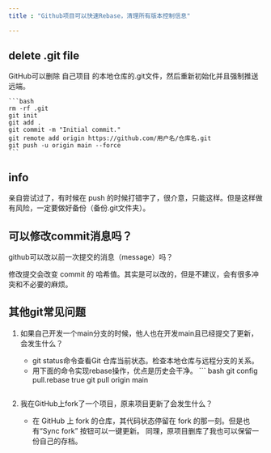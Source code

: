 ```yaml
---
title : "Github项目可以快速Rebase，清理所有版本控制信息"

---
```


## delete .git file

GitHub可以删除 自己项目 的本地仓库的.git文件，然后重新初始化并且强制推送远端。

    ```bash
    rm -rf .git
    git init
    git add .
    git commit -m "Initial commit."
    git remote add origin https://github.com/用户名/仓库名.git
    git push -u origin main --force
    ```

 ## info

 亲自尝试过了，有时候在 push 的时候打错字了，很介意，只能这样。但是这样做有风险，一定要做好备份（备份.git文件夹）。
    
## 可以修改commit消息吗？

github可以改以前一次提交的消息（message）吗？

修改提交会改变 commit 的 哈希值。其实是可以改的，但是不建议，会有很多冲突和不必要的麻烦。

## 其他git常见问题

1. 如果自己开发一个main分支的时候，他人也在开发main且已经提交了更新，会发生什么？
    - git status命令查看Git 仓库当前状态。检查本地仓库与远程分支的关系。
    - 用下面的命令实现rebase操作，优点是历史会干净。 ``` bash
    git config pull.rebase true
    git pull origin main
    ```
2. 我在GitHub上fork了一个项目，原来项目更新了会发生什么？

    - 在 GitHub 上 fork 的仓库，其代码状态停留在 fork 的那一刻。但是也有“Sync fork” 按钮可以一键更新。
    同理，原项目删库了我也可以保留一份自己的存档。
    